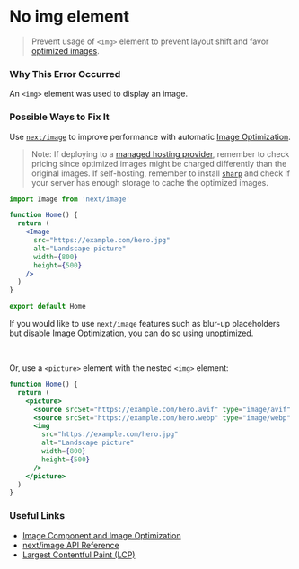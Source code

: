 # No img element

> Prevent usage of `<img>` element to prevent layout shift and favor [optimized images](https://nextjs.org/docs/basic-features/image-optimization).

### Why This Error Occurred

An `<img>` element was used to display an image.

### Possible Ways to Fix It

Use [`next/image`](https://nextjs.org/docs/api-reference/next/image) to improve performance with automatic [Image Optimization](https://nextjs.org/docs/basic-features/image-optimization).

> Note: If deploying to a [managed hosting provider](https://nextjs.org/docs/deployment), remember to check pricing since optimized images might be charged differently than the original images. If self-hosting, remember to install [`sharp`](https://www.npmjs.com/package/sharp) and check if your server has enough storage to cache the optimized images.

```jsx
import Image from 'next/image'

function Home() {
  return (
    <Image
      src="https://example.com/hero.jpg"
      alt="Landscape picture"
      width={800}
      height={500}
    />
  )
}

export default Home
```

If you would like to use `next/image` features such as blur-up placeholders but disable Image Optimization, you can do so using [unoptimized](https://nextjs.org/docs/api-reference/next/image#unoptimized).

<br />

Or, use a `<picture>` element with the nested `<img>` element:

```jsx
function Home() {
  return (
    <picture>
      <source srcSet="https://example.com/hero.avif" type="image/avif" />
      <source srcSet="https://example.com/hero.webp" type="image/webp" />
      <img
        src="https://example.com/hero.jpg"
        alt="Landscape picture"
        width={800}
        height={500}
      />
    </picture>
  )
}
```

### Useful Links

- [Image Component and Image Optimization](https://nextjs.org/docs/basic-features/image-optimization)
- [next/image API Reference](https://nextjs.org/docs/api-reference/next/image)
- [Largest Contentful Paint (LCP)](https://nextjs.org/learn/seo/web-performance/lcp)
